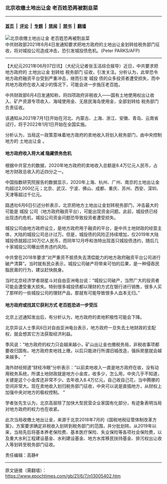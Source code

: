 ### 北京收缴土地出让金 老百姓恐再被割韭菜

---

#### [首页](../../../..?n13005402) &nbsp;|&nbsp; [评论](../../../../../epoch-comment?n13005402) &nbsp;|&nbsp; [专题](../../../../../epoch-special?n13005402) &nbsp;|&nbsp; [禁闻](../../../../../epoch-news?n13005402) &nbsp;|&nbsp; [禁书](../../../../../books?n13005402) &nbsp;|&nbsp; [翻墙](https://github.com/gfw-breaker/nogfw/blob/master/README.md?n13005402)


<div><img alt="北京收缴土地出让金 老百姓恐再被割韭菜" class="attachment-djy_600_400 size-djy_600_400 wp-post-image" src="https://i.epochtimes.com/assets/uploads/2012/12/1212271158452519-600x400.jpg"/>
<div class="caption">
 中共财政部2021年6月4日发通知要求把地方政府的土地出让金划转给税务部门征收，将对城投公司造成冲击，恐引发城投债危机。(Peter PARKS/AFP)
</div></div><hr/><div class="post_content" id="artbody" itemprop="articleBody">
 <!-- article content begin -->
 <p>
  【大纪元2021年06月07日讯】（大纪元记者张玉洁综合报导）近日，中共要求把地方政府的
  <ok href="https://www.epochtimes.com/gb/tag/%E5%9C%9F%E5%9C%B0%E5%87%BA%E8%AE%A9%E9%87%91.html">
   土地出让金
  </ok>
  划转给
  <ok href="https://www.epochtimes.com/gb/tag/%E7%A8%8E%E5%8A%A1%E9%83%A8%E9%97%A8.html">
   税务部门
  </ok>
  征收，引发关注。分析认为，此举恐令地方政府融资平台受到严重冲击，继而引发
  <ok href="https://www.epochtimes.com/gb/tag/%E5%9F%8E%E6%8A%95.html">
   城投
  </ok>
  债的众多投资者遭受损失，而中共地方政府在收入减少的情况下，可能会进一步施压老百姓。
 </p>
 <p>
  中共财政部6月4日发通知称，将四项政府非税收入——国有土地使用权出让收入、矿产资源专项收入、海域使用金、无居民海岛使用金，全部划转给
  <ok href="https://www.epochtimes.com/gb/tag/%E7%A8%8E%E5%8A%A1%E9%83%A8%E9%97%A8.html">
   税务部门
  </ok>
  负责征收。
 </p>
 <p>
  该通知从2021年7月1日开始在河北、内蒙古、上海、浙江、安徽、青岛、云南省试行，将于2022年1月1日开始在全国实施。
 </p>
 <p>
  分析认为，当局这一政策意味着地方政府的卖地收入将划入税务部门，由中央控制地方的
  <ok href="https://www.epochtimes.com/gb/tag/%E5%9C%9F%E5%9C%B0%E5%87%BA%E8%AE%A9%E9%87%91.html">
   土地出让金
  </ok>
  。
 </p>
 <h4>
  地方政府收入将大减 隐藏债务危机
 </h4>
 <p>
  根据中共官方的数据，2020年地方政府的卖地收入总额是8.4万亿元人民币，占地方财政总收入的近四分之一。
 </p>
 <p>
  中国指数研究院报告的数据显示，2020年上海、杭州、广州、南京的土地出让金均超过2,000亿元；北京、武汉、宁波、佛山、成都、重庆、苏州、西安、深圳、天津等超过千亿元。
 </p>
 <p>
  路透社6月6日引述分析表示，北京把地方土地出让金划转税务部门，冲击最大的可能是
  <ok href="https://www.epochtimes.com/gb/tag/%E5%9F%8E%E6%8A%95.html">
   城投
  </ok>
  公司（地方政府融资平台），可能出现资金问题。此前，城投债已经出现违约危机，城投公司资金问题恐导致投资者遭受损失。
 </p>
 <p>
  城投公司由地方政府设立，是地方政府用于融资的平台，是中共土地财政的经营主体，大陆的城投公司总计过万。但是，城投债的风险正持续增加，仅2019年大陆城投债就超过30万亿人民币，而同年12月呼和浩特出现首只城投债违约，随后几十家城投公司曝出债务违约风险。
 </p>
 <p>
  中共曾在2018年要求“对严重资不抵债失去清偿能力的地方政府融资平台公司进行破产清算”。当时就有民众表示，城投公司破产将带来可怕的后果，是一种侵吞民脂民膏的行为，建议赶快脱身。
 </p>
 <p>
  当时北京经济学者胡星斗对自由亚洲电台说：“城投公司破产，当然广大的投资者可能会遭受重大损失。特别很多城投债都以理财的方式在银行进行销售，很多人买了那样的一些城投公司的理财产品，那就有可能导致很多人血本无归。”
 </p>
 <h4>
  地方政府或找其它获利方式 老百姓恐进一步受压
 </h4>
 <p>
  北京上述通知发出后，有分析认为，地方政府的卖地积极性可能会下降。
 </p>
 <p>
  北京异议人士季风6日对自由亚洲电台表示，地方政府一旦失去土地财政的支配权，就会想其它方法获取经济利益。
 </p>
 <p>
  季风说：“地方政府的权力只会越来越小，矿山出让金也缴税务局，非税收事项都要收归国有。地方政府卖地钱上缴，以后只能进行所谓旧城改造，强拆房屋就会越来越多。 ”
 </p>
 <p>
  海外财经频道“财经冷眼”分析表示：“以前卖地收入一直是地方政府在收，没有动用税务系统，所谓土地财政就是地方小金库，收多少，怎么用，中央几乎不知道，关键是这个小金库还非常不少。去年收入8.4万亿元，自己收自己花，当中腾挪的空间非常大。现在卖地收入划归税务部门征收，中央可以说是直插地方，从财权上加强中央对地方的极权控制。 ”
 </p>
 <p>
  学者张先生认为，北京高层除了加快大型民营企业家国有化部分，有迹象表明当局对地方政府的权力也在收紧。
 </p>
 <p>
  此次当局收缴土地出让金，来源于北京2018年7月的《国税地税征管体制改革方案》，方案要求确定非税收入划转到税务部门的范围，并分批划转。从2019年以来，当局先后将基本养老保险费、基本医疗保险、失业保险等各项社会保险费，以及重大水利工程建设基金、水利建设基金、地方水库移民扶持基金、排污权出让收入等划转至税务部门征收。
 </p>
 <p>
  责任编辑：高静#
 </p>
 <!-- article content end -->
 <div id="below_article_ad">
 </div>
</div>


---

原文链接（需翻墙）：https://www.epochtimes.com/gb/21/6/7/n13005402.htm